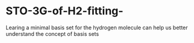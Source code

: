 # STO-3G-of-H2-fitting-
Learing a minimal basis set for the hydrogen molecule can help us better understand the concept of basis sets
